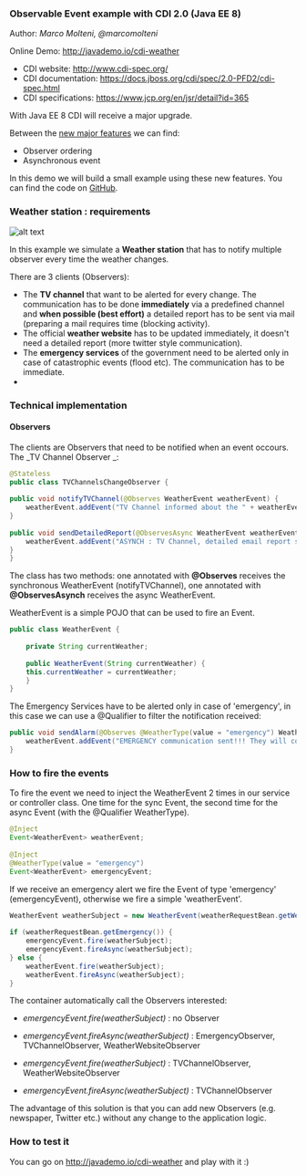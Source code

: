 ### Observable Event example with CDI 2.0 (Java EE 8)

Author: _Marco Molteni, @marcomolteni_

Online Demo: http://javademo.io/cdi-weather

* CDI website: http://www.cdi-spec.org/
* CDI documentation: https://docs.jboss.org/cdi/spec/2.0-PFD2/cdi-spec.html
* CDI specifications: https://www.jcp.org/en/jsr/detail?id=365
	 
With Java EE 8 CDI will receive a major upgrade. 

Between the [new major features](https://docs.jboss.org/cdi/spec/2.0-PFD2/cdi-spec.html) we can find:
* Observer ordering
* Asynchronous event

In this demo we will build a small example using these new features.
You can find the code on [GitHub](https://github.com/marco76/java-demo/tree/master/server/src/main/java/io/javademo/examples/cdi/event).

### Weather station : requirements

![alt text]([p]BACKEND_URL[/p]/images/weather.png "Example 1")


In this example we simulate a **Weather station** that has to notify multiple observer every time the weather changes.

There are 3 clients (Observers):
* The **TV channel** that want to be alerted for every change. The communication has to be done **immediately** via a predefined channel and **when possible (best effort)** a detailed report has to be sent via mail (preparing a mail requires time (blocking activity). 
* The official **weather website** has to be updated immediately, it doesn't need a detailed report (more twitter style communication).
* The **emergency services** of the government need to be alerted only in case of catastrophic events (flood etc). The communication has to be immediate.
*

### Technical implementation

#### Observers

The clients are Observers that need to be notified when an event occours.
The _TV Channel Observer _:
```java
@Stateless
public class TVChannelsChangeObserver {
	 
public void notifyTVChannel(@Observes WeatherEvent weatherEvent) {
	weatherEvent.addEvent("TV Channel informed about the " + weatherEvent.getCurrentWeather());
}
	
public void sendDetailedReport(@ObservesAsync WeatherEvent weatherEvent) {
	weatherEvent.addEvent("ASYNCH : TV Channel, detailed email report sent");
}
}
```

The class has two methods: one annotated with **@Observes** receives the synchronous WeatherEvent (notifyTVChannel), one annotated with **@ObservesAsynch** receives the async WeatherEvent.

WeatherEvent is a simple POJO that can be used to fire an Event.

```java
public class WeatherEvent {
	
	private String currentWeather;
	   
	public WeatherEvent(String currentWeather) {
	this.currentWeather = currentWeather;
	}
}
```

The Emergency Services have to be alerted only in case of 'emergency', in this case we can use a @Qualifier to filter the notification received:
```java
public void sendAlarm(@Observes @WeatherType(value = "emergency") WeatherEvent weatherEvent) {
	weatherEvent.addEvent("EMERGENCY communication sent!!! They will come soon!");
} 
```

### How to fire the events

To fire the event we need to inject the WeatherEvent 2 times in our service or controller class.
One time for the sync Event, the second time for the async Event (with the @Qualifier WeatherType).
```java
@Inject
Event<WeatherEvent> weatherEvent;
	
@Inject
@WeatherType(value = "emergency")
Event<WeatherEvent> emergencyEvent;
``` 
If we receive an emergency alert we fire the Event of type 'emergency' (emergencyEvent), otherwise we fire a simple 'weatherEvent'.

```java
WeatherEvent weatherSubject = new WeatherEvent(weatherRequestBean.getWeather());
	
if (weatherRequestBean.getEmergency()) {
	emergencyEvent.fire(weatherSubject);
	emergencyEvent.fireAsync(weatherSubject);
} else {
	weatherEvent.fire(weatherSubject);
	weatherEvent.fireAsync(weatherSubject);
}
```

The container automatically call the Observers interested:
* _emergencyEvent.fire(weatherSubject)_ : no Observer
* _emergencyEvent.fireAsync(weatherSubject)_ : EmergencyObserver, TVChannelObserver, WeatherWebsiteObserver

* _emergencyEvent.fire(weatherSubject)_ : TVChannelObserver, WeatherWebsiteObserver
* _emergencyEvent.fireAsync(weatherSubject)_ : TVChannelObserver

The advantage of this solution is that you can add new Observers (e.g. newspaper, Twitter etc.) without any change to the application logic.

### How to test it

You can go on http://javademo.io/cdi-weather and play with it :)
